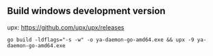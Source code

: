 

## Build windows development version
upx: https://github.com/upx/upx/releases
```shell
go build -ldflags="-s -w" -o ya-daemon-go-amd64.exe && upx -9 ya-daemon-go-amd64.exe
```